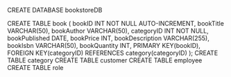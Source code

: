 CREATE DATABASE bookstoreDB

CREATE TABLE book (
    bookID INT NOT NULL AUTO-INCREMENT,
    bookTitle VARCHAR(50),
    bookAuthor VARCHAR(50),
    categoryID INT NOT NULL,
    bookPublished DATE,
    bookPrice INT,
    bookDescription VARCHAR(255),
    bookIsbn VARCHAR(50),
    bookQuantity INT,
    PRIMARY KEY(bookID),
    FOREIGN KEY(categoryID) REFERENCES category(categoryID)
);
CREATE TABLE category
CREATE TABLE customer
CREATE TABLE employee
CREATE TABLE role